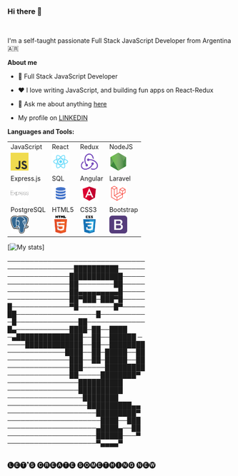 ### Hi there 👋

<br />

I'm a self-taught passionate Full Stack JavaScript Developer from Argentina :argentina:

**About me**

- 💼 Full Stack JavaScript Developer

- ❤️ I love writing JavaScript, and building fun apps on React-Redux

- 💬 Ask me about anything [here](https://wa.me/543876295801)

- My profile on [LINKEDIN](https://www.linkedin.com/in/guillermo-david-andrada)



**Languages and Tools:**
<table>
  <tr>
    <td>JavaScript</td>
    <td>React</td>
    <td>Redux</td>
    <td>NodeJS</td>
  </tr>
  <tr>
    <td><img height="40" src="https://raw.githubusercontent.com/github/explore/80688e429a7d4ef2fca1e82350fe8e3517d3494d/topics/javascript/javascript.png"></td>
    <td><img height="40" src="https://raw.githubusercontent.com/github/explore/80688e429a7d4ef2fca1e82350fe8e3517d3494d/topics/react/react.png"></td>
    <td><img height="40" src="https://raw.githubusercontent.com/github/explore/80688e429a7d4ef2fca1e82350fe8e3517d3494d/topics/redux/redux.png"></code></td>
    <td><img height="40" src="https://raw.githubusercontent.com/github/explore/80688e429a7d4ef2fca1e82350fe8e3517d3494d/topics/nodejs/nodejs.png"></td>
  </tr>
  <tr>
    <td>Express.js</td>
    <td>SQL</td>
    <td>Angular</td>
    <td>Laravel</td>
  </tr>
  <tr>
    <td><img height="40" src="https://raw.githubusercontent.com/github/explore/80688e429a7d4ef2fca1e82350fe8e3517d3494d/topics/express/express.png"></td>
    <td><img height="40" src="https://raw.githubusercontent.com/github/explore/80688e429a7d4ef2fca1e82350fe8e3517d3494d/topics/sql/sql.png"></td>
    <td><img height="40" src="https://raw.githubusercontent.com/github/explore/80688e429a7d4ef2fca1e82350fe8e3517d3494d/topics/angular/angular.png"></td>
    <td><img height="40" src="https://raw.githubusercontent.com/github/explore/80688e429a7d4ef2fca1e82350fe8e3517d3494d/topics/laravel/laravel.png"></td>
  </tr>
    <tr>
    <td>PostgreSQL</td>
    <td>HTML5</td>
    <td>CSS3</td>
    <td>Bootstrap</td>
  </tr>
    <tr>
    <td><img height="40" src="https://raw.githubusercontent.com/github/explore/80688e429a7d4ef2fca1e82350fe8e3517d3494d/topics/postgresql/postgresql.png"></td>
    <td><img height="40" src="https://raw.githubusercontent.com/github/explore/80688e429a7d4ef2fca1e82350fe8e3517d3494d/topics/html/html.png"></td>
    <td><img height="40" src="https://raw.githubusercontent.com/github/explore/80688e429a7d4ef2fca1e82350fe8e3517d3494d/topics/css/css.png"></td>
    <td><img height="40" src="https://raw.githubusercontent.com/github/explore/80688e429a7d4ef2fca1e82350fe8e3517d3494d/topics/bootstrap/bootstrap.png"></td>
  </tr>
</table>

[![My stats](https://github-readme-stats.vercel.app/api?username=GuilloSGit)]

───────────────────────────────<br>
───────────────██████████──────<br>
──────────────████████████─────<br>
──────────────██────────██─────<br>
──────────────██▄▄▄▄▄▄▄▄▄█─────<br>
──────────────██▀███─███▀█─────<br>
█─────────────▀█────────█▀─────<br>
██──────────────────█──────────<br>
─█──────────────██─────────────<br>
█▄────────────████─██──████<br>
─▄███████████████──██──██████ ─<br>
────█████████████──██──████████<br>
─────────────████──██─█████──██<br>
──────────────███──██─█████──██<br>
──────────────███─────█████████<br>
──────────────██─────████████▀<br>
────────────────██████████<br>
────────────────██████████<br>
─────────────────████████<br>
──────────────────██████████▄▄<br>
────────────────────█████████▀<br>
─────────────────────████──███<br>
────────────────────▄████▄──██<br>
────────────────────██████───▀<br>
────────────────────▀▄▄▄▄▀<br>
<br>

🅛🅔🅣❜🅢 🅒🅡🅔🅐🅣🅔 🅢🅞🅜🅔🅣🅗🅘🅝🅖 🅝🅔🅦


